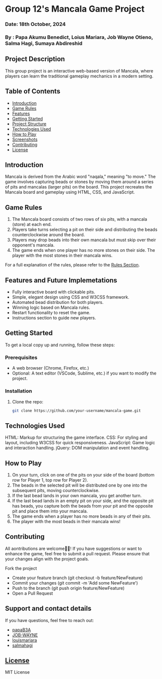 # Group 12's Mancala Game Project

### Date: 18th October, 2024
### By : Papa Akumu Benedict, Loius Mariara, Job Wayne Otieno, Salma Hagi, Sumaya Abdireshid

## Project Description
This group project is an interactive web-based version of Mancala, 
where players can learn the traditional gameplay mechanics in a modern setting.

## Table of Contents

- [Introduction](#introduction)
- [Game Rules](#game-rules)
- [Features](#features)
- [Getting Started](#getting-started)
- [Project Structure](#project-structure)
- [Technologies Used](#technologies-used)
- [How to Play](#how-to-play)
- [Screenshots](#screenshots)
- [Contributing](#contributing)
- [License](#license)

## Introduction
Mancala is derived from the Arabic word "naqala," meaning "to move." 
The game involves capturing beads or stones by moving them around a series 
of pits and mancalas (larger pits) on the board. This project recreates the Mancala board and gameplay using 
HTML, CSS, and JavaScript.

## Game Rules
1. The Mancala board consists of two rows of six pits, with a mancala (store) at each end.
2. Players take turns selecting a pit on their side and distributing the beads counterclockwise around the board.
3. Players may drop beads into their own mancala but must skip over their opponent's mancala.
4. The game ends when one player has no more stones on their side. The player with the most stones in their mancala wins.

For a full explanation of the rules, please refer to the [Rules Section](#how-to-play).

## Features and Future Implemetations
- Fully interactive board with clickable pits.
- Simple, elegant design using CSS and W3CSS framework.
- Automated bead distribution for both players.
- Winning logic based on Mancala rules.
- Restart functionality to reset the game.
- Instructions section to guide new players.

## Getting Started
To get a local copy up and running, follow these steps:

### Prerequisites
- A web browser (Chrome, Firefox, etc.)
- Optional: A text editor (VSCode, Sublime, etc.) if you want to modify the project.

### Installation
1. Clone the repo:
   ```bash
   git clone https://github.com/your-username/mancala-game.git

## Technologies Used
HTML: Markup for structuring the game interface.
CSS: For styling and layout, including W3CSS for quick responsiveness.
JavaScript: Game logic and interaction handling.
jQuery: DOM manipulation and event handling.

## How to Play
1. On your turn, click on one of the pits on your side of the board (bottom row for Player 1, top row for Player 2).
2. The beads in the selected pit will be distributed one by one into the subsequent pits, moving counterclockwise.
3. If the last bead lands in your own mancala, you get another turn.
4. If the last bead lands in an empty pit on your side, and the opposite pit has beads, you capture both the beads from your pit and the opposite pit and place them into your mancala.
5. The game ends when a player has no more beads in any of their pits.
6. The player with the most beads in their mancala wins!

## Contributing
All aontributions are welcome🤣💯! If you have suggestions or want to enhance the game, 
feel free to submit a pull request. Please ensure that your changes align with the project goals.

Fork the project
- Create your feature branch (git checkout -b feature/NewFeature)
- Commit your changes (git commit -m 'Add some NewFeature')
- Push to the branch (git push origin feature/NewFeature)
- Open a Pull Request

## Support and contact details
If you have questions, feel free to reach out:
* [papaB3A](https://github.com/papaB3A)
* [JOB-WAYNE](https://github.com/JOB-WAYNE)
* [louismariara](https://github.com/louismariara)
* [salmahagi](https://github.com/salmahagi)

## [License](LICENSE)
MIT License
